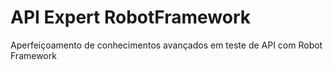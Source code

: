 # API Expert RobotFramework

Aperfeiçoamento de conhecimentos avançados em teste de API com Robot Framework


